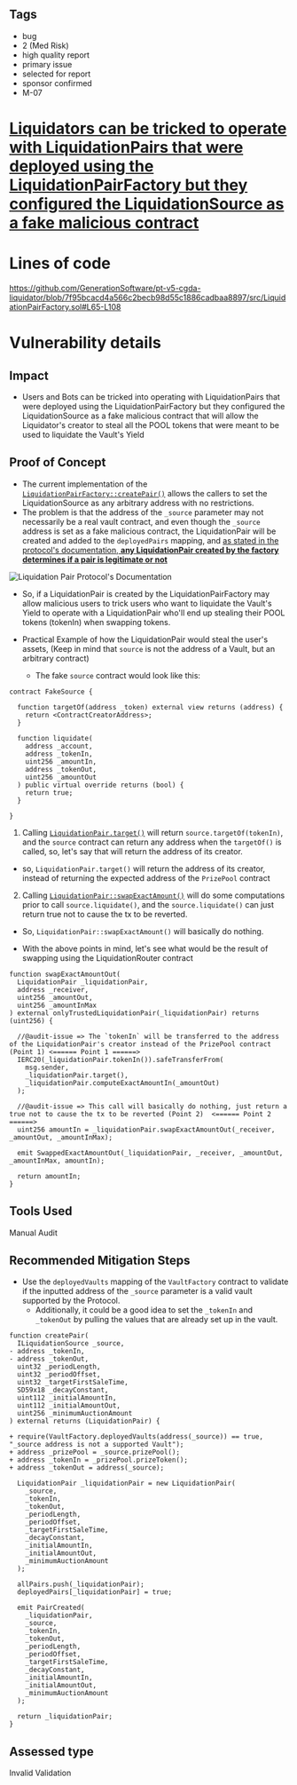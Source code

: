 ## Tags

- bug
- 2 (Med Risk)
- high quality report
- primary issue
- selected for report
- sponsor confirmed
- M-07

# [Liquidators can be tricked to operate with LiquidationPairs that were deployed using the LiquidationPairFactory but they configured the LiquidationSource as a fake malicious contract](https://github.com/code-423n4/2023-08-pooltogether-findings/issues/68) 

# Lines of code

https://github.com/GenerationSoftware/pt-v5-cgda-liquidator/blob/7f95bcacd4a566c2becb98d55c1886cadbaa8897/src/LiquidationPairFactory.sol#L65-L108


# Vulnerability details

## Impact
- Users and Bots can be tricked into operating with LiquidationPairs that were deployed using the LiquidationPairFactory but they configured the LiquidationSource as a fake malicious contract that will allow the Liquidator's creator to steal all the POOL tokens that were meant to be used to liquidate the Vault's Yield

## Proof of Concept
- The current implementation of the [`LiquidationPairFactory::createPair()`](https://github.com/GenerationSoftware/pt-v5-cgda-liquidator/blob/7f95bcacd4a566c2becb98d55c1886cadbaa8897/src/LiquidationPairFactory.sol#L65-L108) allows the callers to set the LiquidationSource as any arbitrary address with no restrictions.
- The problem is that the address of the `_source` parameter may not necessarily be a real vault contract, and even though the `_source` address is set as a fake malicious contract, the LiquidationPair will be created and added to the `deployedPairs` mapping, and [as stated in the protocol's documentation, **any LiquidationPair created by the factory determines if a pair is legitimate or not**](https://dev.pooltogether.com/protocol/next/guides/liquidating-yield#find-the-liquidation-pair)

![Liquidation Pair Protocol's Documentation](https://res.cloudinary.com/djt3zbrr3/image/upload/v1691397160/PoolTogether/LiquidationPairFactory_Documentation.png)

- So, if a LiquidationPair is created by the LiquidationPairFactory may allow malicious users to trick users who want to liquidate the Vault's Yield to operate with a LiquidationPair who'll end up stealing their POOL tokens (tokenIn) when swapping tokens.

- Practical Example of how the LiquidationPair would steal the user's assets, (Keep in mind that `source` is not the address of a Vault, but an arbitrary contract)
  - The fake `source` contract would look like this:
```solidity
contract FakeSource {

  function targetOf(address _token) external view returns (address) {
    return <ContractCreatorAddress>;
  }

  function liquidate(
    address _account,
    address _tokenIn,
    uint256 _amountIn,
    address _tokenOut,
    uint256 _amountOut
  ) public virtual override returns (bool) {
    return true;
  }

}

```
1. Calling [`LiquidationPair.target()`](https://github.com/GenerationSoftware/pt-v5-cgda-liquidator/blob/7f95bcacd4a566c2becb98d55c1886cadbaa8897/src/LiquidationRouter.sol#L71) will return `source.targetOf(tokenIn)`, and the `source` contract can return any address when the `targetOf()` is called, so, let's say that will return the address of its creator.
  - so, `LiquidationPair.target()` will return the address of its creator, instead of returning the expected address of the `PrizePool` contract

2. Calling [`LiquidationPair::swapExactAmount()`](https://github.com/GenerationSoftware/pt-v5-cgda-liquidator/blob/7f95bcacd4a566c2becb98d55c1886cadbaa8897/src/LiquidationRouter.sol#L75) will do some computations prior to call `source.liquidate()`, and the `source.liquidate()` can just return true not to cause the tx to be reverted.
  - So, `LiquidationPair::swapExactAmount()` will basically do nothing.


- With the above points in mind, let's see what would be the result of swapping using the LiquidationRouter contract
```solidity
function swapExactAmountOut(
  LiquidationPair _liquidationPair,
  address _receiver,
  uint256 _amountOut,
  uint256 _amountInMax
) external onlyTrustedLiquidationPair(_liquidationPair) returns (uint256) {

  //@audit-issue => The `tokenIn` will be transferred to the address of the LiquidationPair's creator instead of the PrizePool contract (Point 1) <====== Point 1 ======>
  IERC20(_liquidationPair.tokenIn()).safeTransferFrom(
    msg.sender,
    _liquidationPair.target(),
    _liquidationPair.computeExactAmountIn(_amountOut)
  );

  //@audit-issue => This call will basically do nothing, just return a true not to cause the tx to be reverted (Point 2)  <====== Point 2 ======>
  uint256 amountIn = _liquidationPair.swapExactAmountOut(_receiver, _amountOut, _amountInMax);

  emit SwappedExactAmountOut(_liquidationPair, _receiver, _amountOut, _amountInMax, amountIn);

  return amountIn;
}
```

## Tools Used
Manual Audit

## Recommended Mitigation Steps
- Use the `deployedVaults` mapping of the `VaultFactory` contract to validate if the inputted address of the `_source` parameter is a valid vault supported by the Protocol.
  - Additionally, it could be a good idea to set the `_tokenIn` and `_tokenOut` by pulling the values that are already set up in the vault.

```solidity
function createPair(
  ILiquidationSource _source,
- address _tokenIn,
- address _tokenOut,
  uint32 _periodLength,
  uint32 _periodOffset,
  uint32 _targetFirstSaleTime,
  SD59x18 _decayConstant,
  uint112 _initialAmountIn,
  uint112 _initialAmountOut,
  uint256 _minimumAuctionAmount
) external returns (LiquidationPair) {

+ require(VaultFactory.deployedVaults(address(_source)) == true, "_source address is not a supported Vault");
+ address _prizePool = _source.prizePool();
+ address _tokenIn = _prizePool.prizeToken();
+ address _tokenOut = address(_source);
  
  LiquidationPair _liquidationPair = new LiquidationPair(
    _source,
    _tokenIn,
    _tokenOut,
    _periodLength,
    _periodOffset,
    _targetFirstSaleTime,
    _decayConstant,
    _initialAmountIn,
    _initialAmountOut,
    _minimumAuctionAmount
  );

  allPairs.push(_liquidationPair);
  deployedPairs[_liquidationPair] = true;

  emit PairCreated(
    _liquidationPair,
    _source,
    _tokenIn,
    _tokenOut,
    _periodLength,
    _periodOffset,
    _targetFirstSaleTime,
    _decayConstant,
    _initialAmountIn,
    _initialAmountOut,
    _minimumAuctionAmount
  );

  return _liquidationPair;
}

```


## Assessed type

Invalid Validation